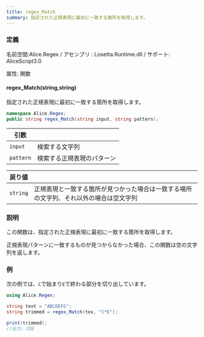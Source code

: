 ```yaml
---
title: regex_Match
summary: 指定された正規表現に最初に一致する箇所を取得します。
---
```


### 定義
名前空間:Alice.Regex / アセンブリ : Losetta.Runtime.dll / サポート: AliceScript3.0

属性: 関数

#### regex_Match(string,string)

指定された正規表現に最初に一致する箇所を取得します。

```cs title="AliceScript"
namespace Alice.Regex;
public string regex_Match(string input, string pattern);
```

|引数| |
|-|-|
|`input`|検索する文字列|
|`pattern`|検索する正規表現のパターン|

|戻り値| |
|-|-|
|`string`|正規表現と一致する箇所が見つかった場合は一致する場所の文字列、それ以外の場合は空文字列|

### 説明
この関数は、指定された正規表現に最初に一致する箇所を取得します。

正規表現パターンに一致するものが見つからなかった場合、この関数は空の文字列を返します。

### 例
次の例では、`C`で始まり`E`で終わる部分を切り出しています。

```cs title="AliceScript"
using Alice.Regex;

string text = "ABCDEFG";
string trimmed = regex_Match(tex, "C*E");

print(trimmed);
//出力: CDE
```